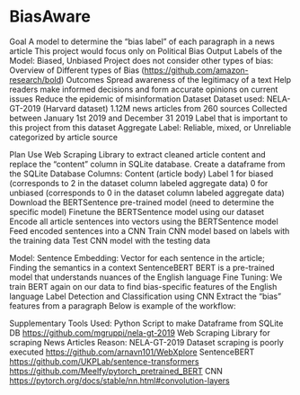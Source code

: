 # BiasAware

Goal
A model to determine the “bias label” of each paragraph in a news article
This project would focus only on Political Bias 
Output Labels of the Model: Biased, Unbiased
Project does not consider other types of bias: 
Overview of Different types of Bias (https://github.com/amazon-research/bold)
Outcomes 
Spread awareness of the legitimacy of a text 
Help readers make informed decisions and form accurate opinions on current issues
Reduce the epidemic of misinformation
Dataset
Dataset used: NELA-GT-2019 (Harvard dataset)
1.12M news articles from 260 sources 
Collected between January 1st 2019 and December 31 2019 
Label that is important to this project from this dataset
Aggregate Label: Reliable, mixed, or Unreliable categorized by article source

Plan
Use Web Scraping Library to extract cleaned article content and replace the “content” column in SQLite database. 
Create a dataframe from the SQLite Database
Columns: 
Content (article body)
Label
1 for biased (corresponds to 2 in the dataset column labeled aggregate data)
0 for unbiased (corresponds to 0 in the dataset column labeled aggregate data)
Download the BERTSentence pre-trained model (need to determine the specific model)
Finetune the BERTSentence model using our dataset
Encode all article sentences into vectors using the BERTSentence model
Feed encoded sentences into a CNN
Train CNN model based on labels with the training data
Test CNN model with the testing data

Model:
Sentence Embedding: Vector for each sentence in the article; Finding the semantics in a context
SentenceBERT
BERT is a pre-trained model that understands nuances of the English language
Fine Tuning: We train BERT again on our data to find bias-specific features of the English language
Label Detection and Classification using CNN
Extract the “bias” features from a paragraph
Below is example of the workflow:


Supplementary Tools Used:
Python Script to make Dataframe from SQLite DB
https://github.com/mgruppi/nela-gt-2019 
Web Scraping Library for scraping News Articles
Reason: NELA-GT-2019 Dataset scraping is poorly executed
https://github.com/arnavn101/WebXplore
SentenceBERT
https://github.com/UKPLab/sentence-transformers 
https://github.com/Meelfy/pytorch_pretrained_BERT 
CNN
https://pytorch.org/docs/stable/nn.html#convolution-layers 